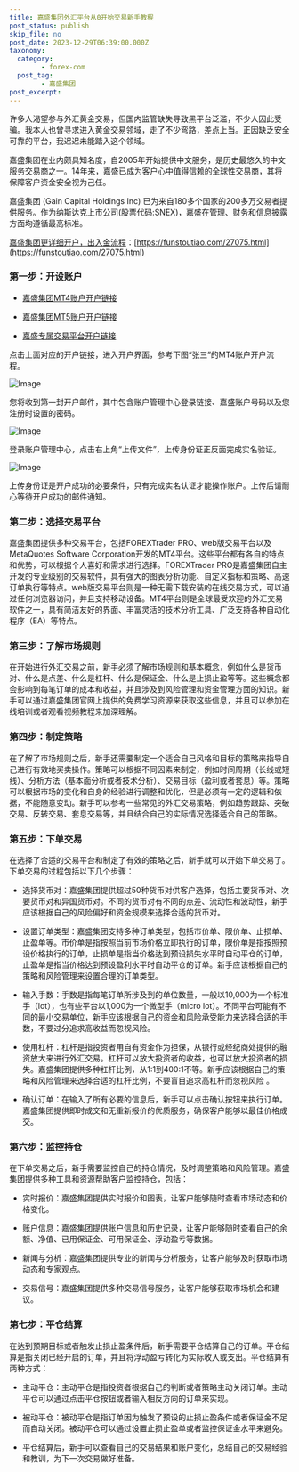 ```yaml
---
title: 嘉盛集团外汇平台从0开始交易新手教程
post_status: publish
skip_file: no
post_date: 2023-12-29T06:39:00.000Z
taxonomy:
  category:
        - forex-com
  post_tag:
        - 嘉盛集团
post_excerpt: 
---
```

许多人渴望参与外汇黄金交易，但国内监管缺失导致黑平台泛滥，不少人因此受骗。我本人也曾寻求进入黄金交易领域，走了不少弯路，差点上当。正因缺乏安全可靠的平台，我迟迟未能踏入这个领域。

嘉盛集团在业内颇具知名度，自2005年开始提供中文服务，是历史最悠久的中文服务交易商之一。14年来，嘉盛已成为客户心中值得信赖的全球性交易商，其将保障客户资金安全视为己任。

嘉盛集团 (Gain Capital Holdings Inc) 已为来自180多个国家的200多万交易者提供服务。作为纳斯达克上市公司(股票代码:SNEX)，嘉盛在管理、财务和信息披露方面均遵循最高标准。

[嘉盛集团更详细开户，出入金流程](https://funstoutiao.com/27075.html)：[https://funstoutiao.com/27075.html](https://funstoutiao.com/27075.html)

### 第一步：开设账户

* [嘉盛集团MT4账户开户链接](https://s.ssgg.net/jsmt4)

* [嘉盛集团MT5账户开户链接](https://s.ssgg.net/jsmt5)

* [嘉盛专属交易平台开户链接](https://s.ssgg.net/js)

点击上面对应的开户链接，进入开户界面，参考下图“张三”的MT4账户开户流程。

![Image](https://prod-files-secure.s3.us-west-2.amazonaws.com/39ed1227-6d7d-4570-be36-9ccd4a2c4241/7a167aea-686b-400d-af59-4e18eb607a40/640.png?X-Amz-Algorithm=AWS4-HMAC-SHA256&X-Amz-Content-Sha256=UNSIGNED-PAYLOAD&X-Amz-Credential=ASIAZI2LB466ZK2GLJ5T%2F20251029%2Fus-west-2%2Fs3%2Faws4_request&X-Amz-Date=20251029T221310Z&X-Amz-Expires=3600&X-Amz-Security-Token=IQoJb3JpZ2luX2VjECIaCXVzLXdlc3QtMiJGMEQCIBM8fqkf62ZNTnNUCXs%2BtaUNcHuJchXkwT7JxNEfo2eBAiAiAY042eLWZXu8EQmxFFv7WnRi8kMurUxRXStOhFJDpyqIBAjb%2F%2F%2F%2F%2F%2F%2F%2F%2F%2F8BEAAaDDYzNzQyMzE4MzgwNSIMyWHJFfLCc87pCiLdKtwDt5Jen%2FpV%2FJk2%2Bg9%2FPBMKFhQuHCoD%2BKnap%2F9w5vDKP4Kf70pDGE%2BkUi2Bs7adeF%2FbTBAuV1S2tPbGPkflFXNfyvaLOFwNNXSxQi88yvyzi5kJEyUqSZjWwC%2FnziGFeZmguG33IhDEQ5nnRwVITzXr1%2BM8zuCNvVSur26HM2e23IGRWyJRmiYDdul9a%2B9ogl%2FPu9dzEL3Lxfu1%2BNnic5A4s5thcClgt9iTp8EtAfCvISfBMwaogfvr4dQw1ClRZgny%2F4NLLK2W%2BgWK5Bw0g1naCOrWu%2FH0UNmfMYOlTHo7uwQh%2BinQMR004d9TROThTLwAJCrpI0DvCClQpbU6Nx5jRMU99i7u1RiU5DskINHZ7citIDo3abxcAljNhnMt1QD6I8YMkeF8lj1hvo53FqU8%2FAcjkDXbbypo4jVBhXPWb1Mp3p0K6FDLpnnUO54G812kks39BqAn4aArK7WdoZ1H6iaF5pNAzNdRMTcuVOqgHs%2BFf1QTxzXw4vg5364Pd7IpIkV%2FL1Zn0TEezTJVD8BKAlFZ4ocYLNSDqLBKlAlM7C5FA46tdq2cEWqkpHnivpBUS34aBQhqwiOiysbQv0M7EZVJ31mB7LXhzah5jrYQ3WwQYJVrG4Zkz18eHIcwmZyJyAY6pgFy2kHLiQgWMBLyq%2FhXP8DdFKhvCcN4oPh2wiZBDTAlalqJwr%2BfSRjRkAO%2F680%2F4ZJr5ndhiiCIZiCHug4%2BSLOa%2Bij9uTp2w9%2F2P83yBXb7i%2FBUPJ0uxRqg%2FG9qAlLWaVDZ1WTpL9xYqilSxEy0uBWyk3ZAhY2JmRvGRrdwyF1UQu75ja6GhLKcmikt0IMA8WWTNa%2Fp1Bd8rA6MfnAWMXzO2wfZvjvo&X-Amz-Signature=5710ea8c8d67e0f7c9f7931a7b90645612338f1de7377d0ffe4c4458449dbd65&X-Amz-SignedHeaders=host&x-amz-checksum-mode=ENABLED&x-id=GetObject)

您将收到第一封开户邮件，其中包含账户管理中心登录链接、嘉盛账户号码以及您注册时设置的密码。

![Image](https://prod-files-secure.s3.us-west-2.amazonaws.com/39ed1227-6d7d-4570-be36-9ccd4a2c4241/eaa1c6b3-2877-4284-a0e1-530e222c27fb/image.png?X-Amz-Algorithm=AWS4-HMAC-SHA256&X-Amz-Content-Sha256=UNSIGNED-PAYLOAD&X-Amz-Credential=ASIAZI2LB466ZK2GLJ5T%2F20251029%2Fus-west-2%2Fs3%2Faws4_request&X-Amz-Date=20251029T221310Z&X-Amz-Expires=3600&X-Amz-Security-Token=IQoJb3JpZ2luX2VjECIaCXVzLXdlc3QtMiJGMEQCIBM8fqkf62ZNTnNUCXs%2BtaUNcHuJchXkwT7JxNEfo2eBAiAiAY042eLWZXu8EQmxFFv7WnRi8kMurUxRXStOhFJDpyqIBAjb%2F%2F%2F%2F%2F%2F%2F%2F%2F%2F8BEAAaDDYzNzQyMzE4MzgwNSIMyWHJFfLCc87pCiLdKtwDt5Jen%2FpV%2FJk2%2Bg9%2FPBMKFhQuHCoD%2BKnap%2F9w5vDKP4Kf70pDGE%2BkUi2Bs7adeF%2FbTBAuV1S2tPbGPkflFXNfyvaLOFwNNXSxQi88yvyzi5kJEyUqSZjWwC%2FnziGFeZmguG33IhDEQ5nnRwVITzXr1%2BM8zuCNvVSur26HM2e23IGRWyJRmiYDdul9a%2B9ogl%2FPu9dzEL3Lxfu1%2BNnic5A4s5thcClgt9iTp8EtAfCvISfBMwaogfvr4dQw1ClRZgny%2F4NLLK2W%2BgWK5Bw0g1naCOrWu%2FH0UNmfMYOlTHo7uwQh%2BinQMR004d9TROThTLwAJCrpI0DvCClQpbU6Nx5jRMU99i7u1RiU5DskINHZ7citIDo3abxcAljNhnMt1QD6I8YMkeF8lj1hvo53FqU8%2FAcjkDXbbypo4jVBhXPWb1Mp3p0K6FDLpnnUO54G812kks39BqAn4aArK7WdoZ1H6iaF5pNAzNdRMTcuVOqgHs%2BFf1QTxzXw4vg5364Pd7IpIkV%2FL1Zn0TEezTJVD8BKAlFZ4ocYLNSDqLBKlAlM7C5FA46tdq2cEWqkpHnivpBUS34aBQhqwiOiysbQv0M7EZVJ31mB7LXhzah5jrYQ3WwQYJVrG4Zkz18eHIcwmZyJyAY6pgFy2kHLiQgWMBLyq%2FhXP8DdFKhvCcN4oPh2wiZBDTAlalqJwr%2BfSRjRkAO%2F680%2F4ZJr5ndhiiCIZiCHug4%2BSLOa%2Bij9uTp2w9%2F2P83yBXb7i%2FBUPJ0uxRqg%2FG9qAlLWaVDZ1WTpL9xYqilSxEy0uBWyk3ZAhY2JmRvGRrdwyF1UQu75ja6GhLKcmikt0IMA8WWTNa%2Fp1Bd8rA6MfnAWMXzO2wfZvjvo&X-Amz-Signature=4e6ac6768789300da00150309729a281cb592cf83635d88d1786e753e56be956&X-Amz-SignedHeaders=host&x-amz-checksum-mode=ENABLED&x-id=GetObject)

登录账户管理中心，点击右上角“上传文件”，上传身份证正反面完成实名验证。

![Image](https://prod-files-secure.s3.us-west-2.amazonaws.com/39ed1227-6d7d-4570-be36-9ccd4a2c4241/54090639-09fc-46b4-a135-e0289f707147/image.png?X-Amz-Algorithm=AWS4-HMAC-SHA256&X-Amz-Content-Sha256=UNSIGNED-PAYLOAD&X-Amz-Credential=ASIAZI2LB466ZK2GLJ5T%2F20251029%2Fus-west-2%2Fs3%2Faws4_request&X-Amz-Date=20251029T221310Z&X-Amz-Expires=3600&X-Amz-Security-Token=IQoJb3JpZ2luX2VjECIaCXVzLXdlc3QtMiJGMEQCIBM8fqkf62ZNTnNUCXs%2BtaUNcHuJchXkwT7JxNEfo2eBAiAiAY042eLWZXu8EQmxFFv7WnRi8kMurUxRXStOhFJDpyqIBAjb%2F%2F%2F%2F%2F%2F%2F%2F%2F%2F8BEAAaDDYzNzQyMzE4MzgwNSIMyWHJFfLCc87pCiLdKtwDt5Jen%2FpV%2FJk2%2Bg9%2FPBMKFhQuHCoD%2BKnap%2F9w5vDKP4Kf70pDGE%2BkUi2Bs7adeF%2FbTBAuV1S2tPbGPkflFXNfyvaLOFwNNXSxQi88yvyzi5kJEyUqSZjWwC%2FnziGFeZmguG33IhDEQ5nnRwVITzXr1%2BM8zuCNvVSur26HM2e23IGRWyJRmiYDdul9a%2B9ogl%2FPu9dzEL3Lxfu1%2BNnic5A4s5thcClgt9iTp8EtAfCvISfBMwaogfvr4dQw1ClRZgny%2F4NLLK2W%2BgWK5Bw0g1naCOrWu%2FH0UNmfMYOlTHo7uwQh%2BinQMR004d9TROThTLwAJCrpI0DvCClQpbU6Nx5jRMU99i7u1RiU5DskINHZ7citIDo3abxcAljNhnMt1QD6I8YMkeF8lj1hvo53FqU8%2FAcjkDXbbypo4jVBhXPWb1Mp3p0K6FDLpnnUO54G812kks39BqAn4aArK7WdoZ1H6iaF5pNAzNdRMTcuVOqgHs%2BFf1QTxzXw4vg5364Pd7IpIkV%2FL1Zn0TEezTJVD8BKAlFZ4ocYLNSDqLBKlAlM7C5FA46tdq2cEWqkpHnivpBUS34aBQhqwiOiysbQv0M7EZVJ31mB7LXhzah5jrYQ3WwQYJVrG4Zkz18eHIcwmZyJyAY6pgFy2kHLiQgWMBLyq%2FhXP8DdFKhvCcN4oPh2wiZBDTAlalqJwr%2BfSRjRkAO%2F680%2F4ZJr5ndhiiCIZiCHug4%2BSLOa%2Bij9uTp2w9%2F2P83yBXb7i%2FBUPJ0uxRqg%2FG9qAlLWaVDZ1WTpL9xYqilSxEy0uBWyk3ZAhY2JmRvGRrdwyF1UQu75ja6GhLKcmikt0IMA8WWTNa%2Fp1Bd8rA6MfnAWMXzO2wfZvjvo&X-Amz-Signature=6d3a3fe434309a941c77b606dcd89fed96137cb522200faf81f5778221f4b892&X-Amz-SignedHeaders=host&x-amz-checksum-mode=ENABLED&x-id=GetObject)

上传身份证是开户成功的必要条件，只有完成实名认证才能操作账户。上传后请耐心等待开户成功的邮件通知。

### 第二步：选择交易平台

嘉盛集团提供多种交易平台，包括FOREXTrader PRO、web版交易平台以及MetaQuotes Software Corporation开发的MT4平台。这些平台都有各自的特点和优势，可以根据个人喜好和需求进行选择。FOREXTrader PRO是嘉盛集团自主开发的专业级别的交易软件，具有强大的图表分析功能、自定义指标和策略、高速订单执行等特点。web版交易平台则是一种无需下载安装的在线交易方式，可以通过任何浏览器访问，并且支持移动设备。MT4平台则是全球最受欢迎的外汇交易软件之一，具有简洁友好的界面、丰富灵活的技术分析工具、广泛支持各种自动化程序（EA）等特点。

### 第三步：了解市场规则

在开始进行外汇交易之前，新手必须了解市场规则和基本概念，例如什么是货币对、什么是点差、什么是杠杆、什么是保证金、什么是止损止盈等等。这些概念都会影响到每笔订单的成本和收益，并且涉及到风险管理和资金管理方面的知识。新手可以通过嘉盛集团官网上提供的免费学习资源来获取这些信息，并且可以参加在线培训或者观看视频教程来加深理解。

### 第四步：制定策略

在了解了市场规则之后，新手还需要制定一个适合自己风格和目标的策略来指导自己进行有效地买卖操作。策略可以根据不同因素来制定，例如时间周期（长线或短线）、分析方法（基本面分析或者技术分析）、交易目标（盈利或者套息）等。策略可以根据市场的变化和自身的经验进行调整和优化，但是必须有一定的逻辑和依据，不能随意变动。新手可以参考一些常见的外汇交易策略，例如趋势跟踪、突破交易、反转交易、套息交易等，并且结合自己的实际情况选择适合自己的策略。

### 第五步：下单交易

在选择了合适的交易平台和制定了有效的策略之后，新手就可以开始下单交易了。下单交易的过程包括以下几个步骤：

* 选择货币对：嘉盛集团提供超过50种货币对供客户选择，包括主要货币对、次要货币对和异国货币对。不同的货币对有不同的点差、流动性和波动性，新手应该根据自己的风险偏好和资金规模来选择合适的货币对。

* 设置订单类型：嘉盛集团支持多种订单类型，包括市价单、限价单、止损单、止盈单等。市价单是指按照当前市场价格立即执行的订单，限价单是指按照预设价格执行的订单，止损单是指当价格达到预设损失水平时自动平仓的订单，止盈单是指当价格达到预设盈利水平时自动平仓的订单。新手应该根据自己的策略和风险管理来设置合理的订单类型。

* 输入手数：手数是指每笔订单所涉及到的单位数量，一般以10,000为一个标准手（lot），也有些平台以1,000为一个微型手（micro lot）。不同平台可能有不同的最小交易单位，新手应该根据自己的资金和风险承受能力来选择合适的手数，不要过分追求高收益而忽视风险。

* 使用杠杆：杠杆是指投资者用自有资金作为担保，从银行或经纪商处提供的融资放大来进行外汇交易。杠杆可以放大投资者的收益，也可以放大投资者的损失。嘉盛集团提供多种杠杆比例，从1:1到400:1不等。新手应该根据自己的策略和风险管理来选择合适的杠杆比例，不要盲目追求高杠杆而忽视风险 。

* 确认订单：在输入了所有必要的信息后，新手可以点击确认按钮来执行订单。嘉盛集团提供即时成交和无重新报价的优质服务，确保客户能够以最佳价格成交。

### 第六步：监控持仓

在下单交易之后，新手需要监控自己的持仓情况，及时调整策略和风险管理。嘉盛集团提供多种工具和资源帮助客户监控持仓，包括：

* 实时报价：嘉盛集团提供实时报价和图表，让客户能够随时查看市场动态和价格变化。

* 账户信息：嘉盛集团提供账户信息和历史记录，让客户能够随时查看自己的余额、净值、已用保证金、可用保证金、浮动盈亏等数据。

* 新闻与分析：嘉盛集团提供专业的新闻与分析服务，让客户能够及时获取市场动态和专家观点。

* 交易信号：嘉盛集团提供多种交易信号服务，让客户能够获取市场机会和建议。

### 第七步：平仓结算

在达到预期目标或者触发止损止盈条件后，新手需要平仓结算自己的订单。平仓结算是指关闭已经开启的订单，并且将浮动盈亏转化为实际收入或支出。平仓结算有两种方式：

* 主动平仓：主动平仓是指投资者根据自己的判断或者策略主动关闭订单。主动平仓可以通过点击平仓按钮或者输入相反方向的订单来实现。

* 被动平仓：被动平仓是指订单因为触发了预设的止损止盈条件或者保证金不足而自动关闭。被动平仓可以通过设置止损止盈单或者监控保证金水平来避免。

* 平仓结算后，新手可以查看自己的交易结果和账户变化，总结自己的交易经验和教训，为下一次交易做好准备。